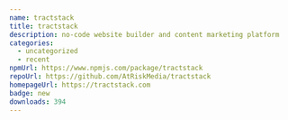 ```yaml
---
name: tractstack
title: tractstack
description: no-code website builder and content marketing platform
categories:
  - uncategorized
  - recent
npmUrl: https://www.npmjs.com/package/tractstack
repoUrl: https://github.com/AtRiskMedia/tractstack
homepageUrl: https://tractstack.com
badge: new
downloads: 394
---
```

